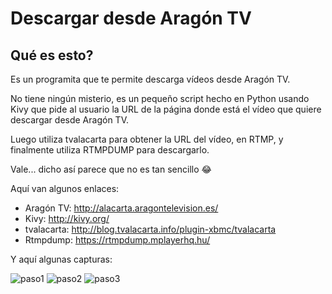 # Descargar desde Aragón TV

## Qué es esto?

Es un programita que te permite descarga vídeos desde Aragón TV.

No tiene ningún misterio, es un pequeño script hecho en Python usando Kivy que pide al usuario la URL de la página donde está el vídeo que quiere descargar desde Aragón TV.

Luego utiliza tvalacarta para obtener la URL del vídeo, en RTMP, y finalmente utiliza RTMPDUMP para descargarlo.

Vale... dicho así parece que no es tan sencillo :joy:

Aquí van algunos enlaces:

- Aragón TV: http://alacarta.aragontelevision.es/
- Kivy: http://kivy.org/
- tvalacarta: http://blog.tvalacarta.info/plugin-xbmc/tvalacarta
- Rtmpdump: https://rtmpdump.mplayerhq.hu/

Y aquí algunas capturas:

![paso1](http://media.tvalacarta.info/herramientas/aragontv/descargar-aragontv-paso1.png)
![paso2](http://media.tvalacarta.info/herramientas/aragontv/descargar-aragontv-paso2.png)
![paso3](http://media.tvalacarta.info/herramientas/aragontv/descargar-aragontv-paso3.png)